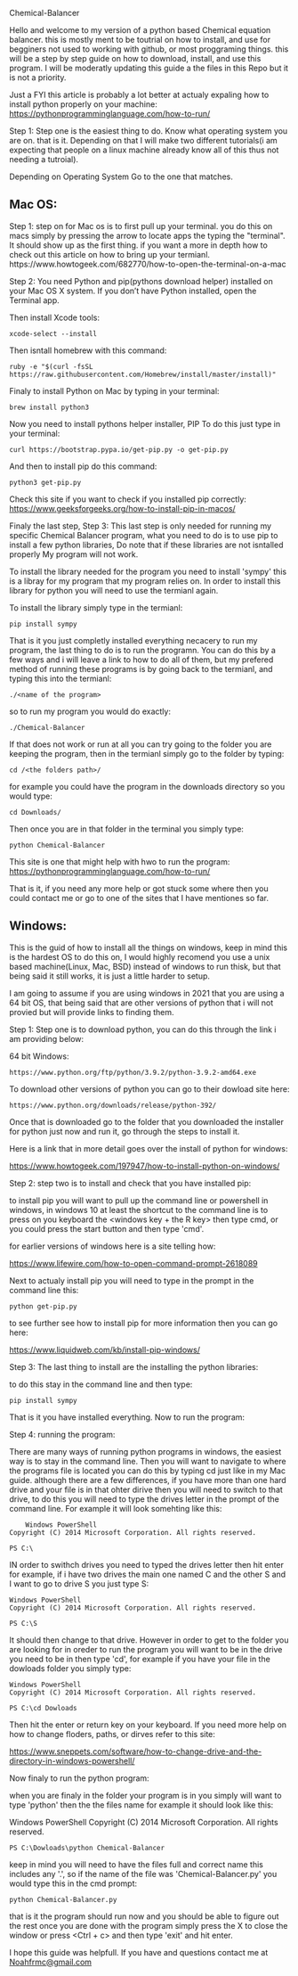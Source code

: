 Chemical-Balancer

Hello and welcome to my version of a python based Chemical equation balancer. this is mostly ment to be toutrial on how to install, and use for begginers not used to working with github, or most proggraming things. this will be a step by step guide on how to download, install, and use this program.
I will be moderatly updating this guide a the files in this Repo but it is not a priority.

Just a FYI this article is probably a lot better at actualy expaling how to install python properly on your machine:
  https://pythonprogramminglanguage.com/how-to-run/


Step 1:
  Step one is the easiest thing to do. Know what operating system you are on. that is it. Depending on that I will make two different tutorials(i am expecting that people on a linux machine already know all of this thus not needing a tutroial).
  
  

  Depending on Operating System Go to the one that matches.
  
<section>
 <h1>Mac OS:</h1>
 <p>Step 1:
      	step on for Mac os is to first pull up your terminal. you do this on macs simply by pressing the arrow to locate apps the typing the "terminal". It should show up as the first thing. if you want a more in depth how to check out this article on how to bring up your termianl.
        https://www.howtogeek.com/682770/how-to-open-the-terminal-on-a-mac</p>

 
 
<p>Step 2: 
      You need Python and pip(pythons download helper) installed on your Mac OS X system. 
			If you don’t have Python installed, open the Terminal app. 
			
Then install Xcode tools:

	xcode-select --install

Then isntall homebrew with this command:

	ruby -e "$(curl -fsSL https://raw.githubusercontent.com/Homebrew/install/master/install)"

Finaly to install Python on Mac by typing in your terminal:

	brew install python3

Now you need to install pythons helper installer, PIP To do this just type in your terminal:

	curl https://bootstrap.pypa.io/get-pip.py -o get-pip.py

And then to install pip do this command:
	
	python3 get-pip.py

Check this site if you want to check if you installed pip correctly:
https://www.geeksforgeeks.org/how-to-install-pip-in-macos/
</p>

<p>Finaly the last step, Step 3:
			This last step is only needed for running my specific Chemical Balancer program, what you need to do is to use pip to install a few python libraries, Do note that if these libraries are not isntalled properly My program will not work.
			
To install the library needed for the program you need to install 'sympy' this is a libray for my program that my program relies on. In order to install this library for python you will need to use the termianl again.

To install the library simply type in the termianl:

	pip install sympy
	
That is it you just completly installed everything necacery to run my program, the last thing to do is to run the programn. You can do this by a few ways and i will leave a link to how to do all of them, but my prefered method of running these programs is by going back to the termianl, and typing this into the termianl:
	
	./<name of the program>
	
so to run my program you would do exactly:
	
	./Chemical-Balancer

If that does not work or run at all you can try going to the folder you are keeping the program, then in the termianl simply go to the folder by typing:
	
	cd /<the folders path>/
	
for example you could have the program in the downloads directory so you would type:

	cd Downloads/

Then once you are in that folder in the terminal you simply type:

	python Chemical-Balancer
	
This site is one that might help with hwo to run the program:
https://pythonprogramminglanguage.com/how-to-run/

That is it, if you need any more help or got stuck some where then you could contact me or go to one of the sites that I have mentiones so far.

 </section>
 <section>
<h1>Windows:</h1>
<p>This is the guid of how to install all the things on windows, keep in mind this is the hardest OS to do this on, I would highly recomend you use a unix based machine(Linux, Mac, BSD) instead of windows to run thisk, but that being said it still works, it is just a little harder to setup.

I am going to assume if you are using windows in 2021 that you are using a 64 bit OS, that being said that are other versions of python that i will not provied but will provide links to finding them. 

Step 1:
	Step one is to download python, you can do this through the link i am providing below:
	
64 bit Windows:

	https://www.python.org/ftp/python/3.9.2/python-3.9.2-amd64.exe
	
To download other versions of python you can go to their dowload site here:

	https://www.python.org/downloads/release/python-392/
	
Once that is downloaded go to the folder that you downloaded the installer for python just now and run it, go through the steps to install it. 

Here is a link that in more detail goes over the install of python for windows:

https://www.howtogeek.com/197947/how-to-install-python-on-windows/

Step 2:
	step two is to install and check that you have installed pip:
	
to install pip you will want to pull up the command line or powershell in windows, in windows 10 at least the shortcut to the command line is to press on you keyboard the <windows key + the R key> then type cmd, or you could press the start button and then type 'cmd'.

for earlier versions of windows here is a site telling how:

https://www.lifewire.com/how-to-open-command-prompt-2618089

Next to actualy install pip you will need to type in the prompt in the command line this:

	python get-pip.py
	
to see further see how to install pip for more information then you can go here:

https://www.liquidweb.com/kb/install-pip-windows/

Step 3:
	The last thing to install are the installing the python libraries:
	
to do this stay in the command line and then type:

	pip install sympy
	
That is it you have installed everything. Now to run the program:

Step 4:
	running the program:
	
There are many ways of running python programs in windows, the easiest way is to stay in the command line. Then you will want to navigate to where the programs file is located you can do this by typing cd just like in my Mac guide. although there are a few differences, if you have more than one hard drive and your file is in that ohter dirive then you will need to switch to that drive, to do this you will need to type the drives letter in the prompt of the command line. For example it will look somehting like this:

		Windows PowerShell
	Copyright (C) 2014 Microsoft Corporation. All rights reserved.
	
	PS C:\
	

IN order to swithch drives you need to typed the drives letter then hit enter for example, if i have two drives the main one named C and the other S and I want to go to drive S you just type S:

	Windows PowerShell
	Copyright (C) 2014 Microsoft Corporation. All rights reserved.
	
	PS C:\S
	
It should then change to that drive. However in order to get to the folder you are looking for in oreder to run the program you will want to be in the drive you need to be in then type 'cd', for example if you have your file in the dowloads folder you simply type:

	Windows PowerShell
	Copyright (C) 2014 Microsoft Corporation. All rights reserved.
	
	PS C:\cd Dowloads 
	
Then hit the enter or return key on your keyboard. If you need more help on how to change floders, paths, or dirves refer to this site:

https://www.sneppets.com/software/how-to-change-drive-and-the-directory-in-windows-powershell/

Now finaly to run the python program:
	
when you are finaly in the folder your program is in you simply will want to type 'python' then the the files name for example it should look like this:

Windows PowerShell
	Copyright (C) 2014 Microsoft Corporation. All rights reserved.
	
	PS C:\Dowloads\python Chemical-Balancer
	
keep in mind you will need to have the files full and correct name this includes any '.', so if the name of the file was 'Chemical-Balancer.py' you would type this in the cmd prompt:

	python Chemical-Balancer.py
	
that is it the program should run now and you should be able to figure out the rest once you are done with the program simply press the X to close the window or press <Ctrl + c> and then type 'exit' and hit enter.

I hope this guide was helpfull. If you have and questions contact me at Noahfrmc@gmail.com
</p>
</section>

